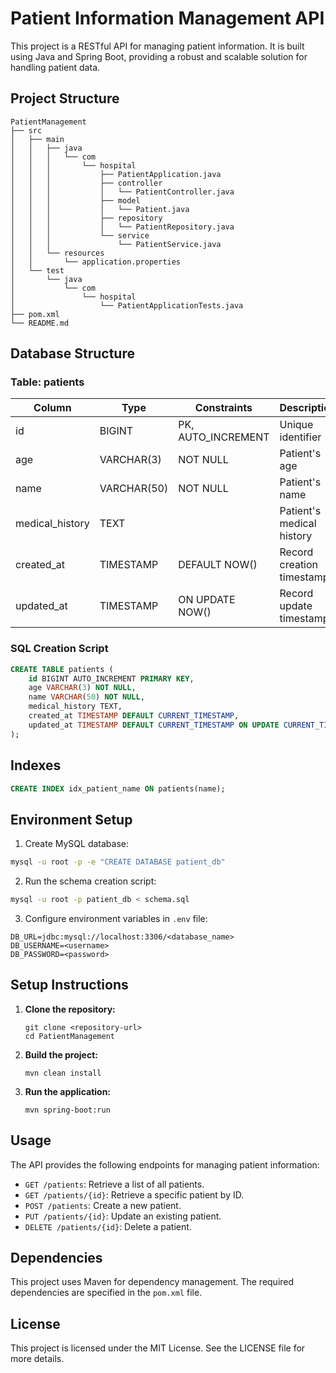 # Patient Information Management API

This project is a RESTful API for managing patient information. It is built using Java and Spring Boot, providing a robust and scalable solution for handling patient data.

## Project Structure

```
PatientManagement
├── src
│   ├── main
│   │   ├── java
│   │   │   └── com
│   │   │       └── hospital
│   │   │           ├── PatientApplication.java
│   │   │           ├── controller
│   │   │           │   └── PatientController.java
│   │   │           ├── model
│   │   │           │   └── Patient.java
│   │   │           ├── repository
│   │   │           │   └── PatientRepository.java
│   │   │           └── service
│   │   │               └── PatientService.java
│   │   └── resources
│   │       └── application.properties
│   └── test
│       └── java
│           └── com
│               └── hospital
│                   └── PatientApplicationTests.java
├── pom.xml
└── README.md
```

## Database Structure

### Table: patients

| Column         | Type         | Constraints       | Description                  |
|---------------|--------------|------------------|--------------------------------|
| id            | BIGINT       | PK, AUTO_INCREMENT| Unique identifier            |
| age           | VARCHAR(3)   | NOT NULL         | Patient's age                 |
| name          | VARCHAR(50)  | NOT NULL         | Patient's name                |
| medical_history| TEXT        |                  | Patient's medical history     |
| created_at    | TIMESTAMP    | DEFAULT NOW()    | Record creation timestamp     |
| updated_at    | TIMESTAMP    | ON UPDATE NOW()  | Record update timestamp       |

### SQL Creation Script

```sql
CREATE TABLE patients (
    id BIGINT AUTO_INCREMENT PRIMARY KEY,
    age VARCHAR(3) NOT NULL,
    name VARCHAR(50) NOT NULL,
    medical_history TEXT,
    created_at TIMESTAMP DEFAULT CURRENT_TIMESTAMP,
    updated_at TIMESTAMP DEFAULT CURRENT_TIMESTAMP ON UPDATE CURRENT_TIMESTAMP
);
```

## Indexes

```sql
CREATE INDEX idx_patient_name ON patients(name);
```

## Environment Setup

1. Create MySQL database:

```bash
mysql -u root -p -e "CREATE DATABASE patient_db"
```

2. Run the schema creation script:

```bash
mysql -u root -p patient_db < schema.sql
```

3. Configure environment variables in `.env` file:

```properties
DB_URL=jdbc:mysql://localhost:3306/<database_name>
DB_USERNAME=<username>
DB_PASSWORD=<password>
```

## Setup Instructions

1. **Clone the repository:**

   ```
   git clone <repository-url>
   cd PatientManagement
   ```

2. **Build the project:**

   ```
   mvn clean install
   ```

3. **Run the application:**

   ```
   mvn spring-boot:run
   ```

## Usage

The API provides the following endpoints for managing patient information:

- `GET /patients`: Retrieve a list of all patients.
- `GET /patients/{id}`: Retrieve a specific patient by ID.
- `POST /patients`: Create a new patient.
- `PUT /patients/{id}`: Update an existing patient.
- `DELETE /patients/{id}`: Delete a patient.

## Dependencies

This project uses Maven for dependency management. The required dependencies are specified in the `pom.xml` file.

## License

This project is licensed under the MIT License. See the LICENSE file for more details.
